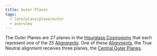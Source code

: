 ```yaml
---
title: Outer Planes
tags:
  - lore/place/plane/outer
  - overview
---
```


The Outer Planes are 27 planes in the [Hourglass Cosmogony](../index.md) that each represent one of the 25 [Alignments](../../../concept/alignment.md). One of these [Alignments](../../../concept/alignment.md), the True Neutral alignment receives three planes, the [Central Outer Planes](central/index.md).
